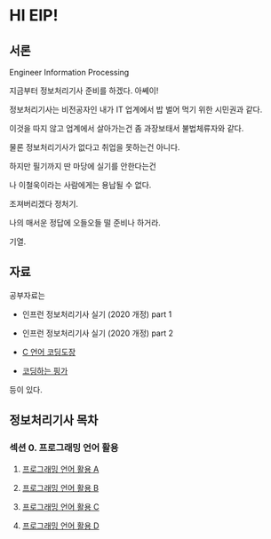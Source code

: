 # HI EIP!

## 서론

Engineer Information Processing

지금부터 정보처리기사 준비를 하겠다. 아쎼이!

정보처리기사는 비전공자인 내가 IT 업계에서 밥 벌어 먹기 위한 시민권과 같다.

이것을 따지 않고 업계에서 살아가는건 좀 과장보태서 불법체류자와 같다.

물론 정보처리기사가 없다고 취업을 못하는건 아니다.

하지만 필기까지 딴 마당에 실기를 안한다는건

나 이철욱이라는 사람에게는 용납될 수 없다.

조져버리겠다 정처기.

나의 매서운 정답에 오들오들 떨 준비나 하거라.

기열.

## 자료

공부자료는

- 인프런 정보처리기사 실기 (2020 개정) part 1

- 인프런 정보처리기사 실기 (2020 개정) part 2

- [C 언어 코딩도장](https://dojang.io/course/view.php?id=2)

- [코딩하는 핑가](https://ss-o.tistory.com/110?category=967966)

등이 있다.

## 정보처리기사 목차

### 섹션 0. 프로그래밍 언어 활용

1. [프로그래밍 언어 활용 A](https://github.com/lugia574/EIP.github.io-/blob/main/%ED%94%84%EB%A1%9C%EA%B7%B8%EB%9E%98%EB%B0%8D%20%EC%96%B8%EC%96%B4%20%ED%99%9C%EC%9A%A9/%ED%94%84%EB%A1%9C%EA%B7%B8%EB%9E%98%EB%B0%8D%20%EC%96%B8%EC%96%B4%20%ED%99%9C%EC%9A%A9A.md)

2. [프로그래밍 언어 활용 B](https://github.com/lugia574/EIP.github.io-/blob/main/%ED%94%84%EB%A1%9C%EA%B7%B8%EB%9E%98%EB%B0%8D%20%EC%96%B8%EC%96%B4%20%ED%99%9C%EC%9A%A9/%ED%94%84%EB%A1%9C%EA%B7%B8%EB%9E%98%EB%B0%8D%20%EC%96%B8%EC%96%B4%20%ED%99%9C%EC%9A%A9B.md)

3. [프로그래밍 언어 활용 C](https://github.com/lugia574/EIP.github.io-/blob/main/%ED%94%84%EB%A1%9C%EA%B7%B8%EB%9E%98%EB%B0%8D%20%EC%96%B8%EC%96%B4%20%ED%99%9C%EC%9A%A9/%ED%94%84%EB%A1%9C%EA%B7%B8%EB%9E%98%EB%B0%8D%20%EC%96%B8%EC%96%B4%20%ED%99%9C%EC%9A%A9C.md)

4. [프로그래밍 언어 활용 D](https://github.com/lugia574/EIP.github.io-/blob/main/%ED%94%84%EB%A1%9C%EA%B7%B8%EB%9E%98%EB%B0%8D%20%EC%96%B8%EC%96%B4%20%ED%99%9C%EC%9A%A9/%ED%94%84%EB%A1%9C%EA%B7%B8%EB%9E%98%EB%B0%8D%20%EC%96%B8%EC%96%B4%20%ED%99%9C%EC%9A%A9D.md)
